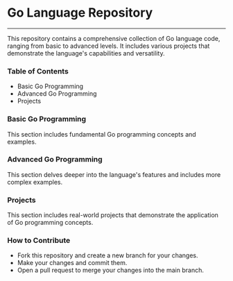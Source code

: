 # Go Language Repository
---

This repository contains a comprehensive collection of Go language code, ranging from basic to advanced levels. It includes various projects that demonstrate the language's capabilities and versatility.

### Table of Contents
- Basic Go Programming
- Advanced Go Programming
- Projects


### Basic Go Programming
This section includes fundamental Go programming concepts and examples.

### Advanced Go Programming
This section delves deeper into the language's features and includes more complex examples.

### Projects
This section includes real-world projects that demonstrate the application of Go programming concepts.

### How to Contribute
- Fork this repository and create a new branch for your changes.
- Make your changes and commit them.
- Open a pull request to merge your changes into the main branch.

